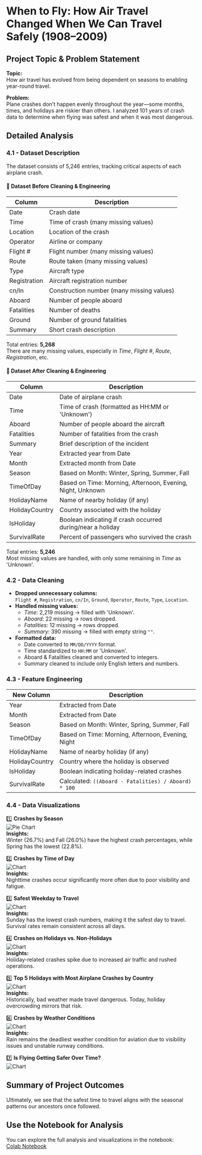 # When to Fly: How Air Travel Changed When We Can Travel Safely (1908–2009)

## Project Topic & Problem Statement
**Topic:**  
How air travel has evolved from being dependent on seasons to enabling year-round travel.  

**Problem:**  
Plane crashes don’t happen evenly throughout the year—some months, times, and holidays are riskier than others. I analyzed 101 years of crash data to determine when flying was safest and when it was most dangerous.


## Detailed Analysis

### 4.1 - Dataset Description
The dataset consists of 5,246 entries, tracking critical aspects of each airplane crash.

#### 🧮 Dataset Before Cleaning & Engineering
| Column        | Description |
|--------------|-------------|
| Date        | Crash date |
| Time        | Time of crash (many missing values) |
| Location    | Location of the crash |
| Operator    | Airline or company |
| Flight #    | Flight number (many missing values) |
| Route      | Route taken (many missing values) |
| Type       | Aircraft type |
| Registration | Aircraft registration number |
| cn/In       | Construction number (many missing values) |
| Aboard     | Number of people aboard |
| Fatalities | Number of deaths |
| Ground     | Number of ground fatalities |
| Summary    | Short crash description |

Total entries: **5,268**  
There are many missing values, especially in *Time*, *Flight #*, *Route*, *Registration*, etc.

#### 🧮 Dataset After Cleaning & Engineering
| Column         | Description |
|---------------|-------------|
| Date        | Date of airplane crash |
| Time        | Time of crash (formatted as HH:MM or 'Unknown') |
| Aboard     | Number of people aboard the aircraft |
| Fatalities | Number of fatalities from the crash |
| Summary    | Brief description of the incident |
| Year       | Extracted year from Date |
| Month      | Extracted month from Date |
| Season     | Based on Month: Winter, Spring, Summer, Fall |
| TimeOfDay  | Based on Time: Morning, Afternoon, Evening, Night, Unknown |
| HolidayName | Name of nearby holiday (if any) |
| HolidayCountry | Country associated with the holiday |
| IsHoliday  | Boolean indicating if crash occurred during/near a holiday |
| SurvivalRate | Percent of passengers who survived the crash |

Total entries: **5,246**  
Most missing values are handled, with only some remaining in *Time* as 'Unknown'.

### 4.2 - Data Cleaning
- **Dropped unnecessary columns:**  
  `Flight #`, `Registration`, `cn/In`, `Ground`, `Operator`, `Route`, `Type`, `Location`.
- **Handled missing values:**  
  - *Time:* 2,219 missing → filled with 'Unknown'.
  - *Aboard:* 22 missing → rows dropped.
  - *Fatalities:* 12 missing → rows dropped.
  - *Summary:* 390 missing → filled with empty string `""`.
- **Formatted data:**  
  - Date converted to `MM/DD/YYYY` format.
  - Time standardized to `HH:MM` or 'Unknown'.
  - Aboard & Fatalities cleaned and converted to integers.
  - Summary cleaned to include only English letters and numbers.

### 4.3 - Feature Engineering
| New Column | Description |
|-------------|-------------|
| Year        | Extracted from Date |
| Month       | Extracted from Date |
| Season      | Based on Month: Winter, Spring, Summer, Fall |
| TimeOfDay   | Based on Time: Morning, Afternoon, Evening, Night |
| HolidayName | Name of nearby holiday (if any) |
| HolidayCountry | Country where the holiday is observed |
| IsHoliday   | Boolean indicating holiday-related crashes |
| SurvivalRate | Calculated: `((Aboard - Fatalities) / Aboard) * 100` |

### 4.4 - Data Visualizations
1️⃣ **Crashes by Season**  
![Pie Chart](Charts-Photos/Crashes%20by%20Season.png)  
**Insights:**  
Winter (26.7%) and Fall (26.0%) have the highest crash percentages, while Spring has the lowest (22.8%).  

2️⃣ **Crashes by Time of Day**  
![Chart](Charts-Photos/Crashes%20by%20Time%20of%20Day.png)  
**Insights:**  
Nighttime crashes occur significantly more often due to poor visibility and fatigue.  

3️⃣ **Safest Weekday to Travel**  
![Chart](Charts-Photos/Safest%20Weekday%20to%20Travel.png)  
**Insights:**  
Sunday has the lowest crash numbers, making it the safest day to travel. Survival rates remain consistent across all days.  

4️⃣ **Crashes on Holidays vs. Non-Holidays**  
![Chart](Charts-Photos/Airplane%20Crashes%20on%20Holidays%20vs.%20Non-Holidays.png)  
**Insights:**  
Holiday-related crashes spike due to increased air traffic and rushed operations.  

5️⃣ **Top 5 Holidays with Most Airplane Crashes by Country**  
![Chart](Charts-Photos/Top%205%20Holidays%20with%20Most%20Airplane%20Crashes%20by%20Country.png)  
**Insights:**  
Historically, bad weather made travel dangerous. Today, holiday overcrowding mirrors that risk.  

6️⃣ **Crashes by Weather Conditions**  
![Chart](Charts-Photos/Crashes%20by%20Weather%20Conditions.png)  
**Insights:**  
Rain remains the deadliest weather condition for aviation due to visibility issues and unstable runway conditions.  

7️⃣ **Is Flying Getting Safer Over Time?**  
![Chart](Charts-Photos/Is%20Flying%20Getting%20Safer%20Over%20Time.png)  

## Summary of Project Outcomes
Ultimately, we see that the safest time to travel aligns with the seasonal patterns our ancestors once followed.

## Use the Notebook for Analysis
You can explore the full analysis and visualizations in the notebook:  
[Colab Notebook](https://colab.research.google.com/drive/16HSGRKtP2pgcmIpMW-peZMX1er_10aol?usp=sharing)
